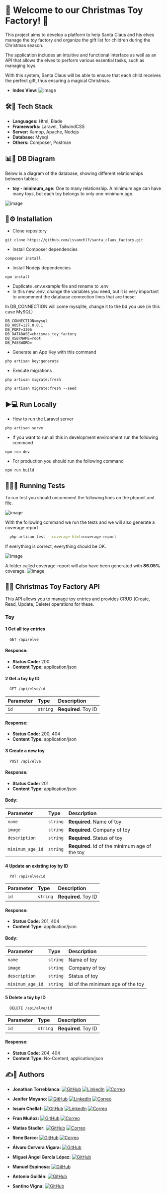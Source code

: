 # 🎅 Welcome to our Christmas Toy Factory! 🎄

This project aims to develop a platform to help Santa Claus and his elves manage the toy factory and organize the gift list for children during the Christmas season.

The application includes an intuitive and functional interface as well as an API that allows the elves to perform various essential tasks, such as managing toys.

With this system, Santa Claus will be able to ensure that each child receives the perfect gift, thus ensuring a magical Christmas.
- **Index View**:
![image](https://github.com/user-attachments/assets/452a0d8f-9418-49a8-9c72-1269b1f80a59)



## 🛠️🚀 Tech Stack
- **Languages:** Html, Blade
- **Frameworks:** Laravel, TailwindCSS
- **Server:** Xampp, Apache, Nodejs
- **Database:** Mysql
- **Others:** Composer, Postman

## 📊📁 DB Diagram
Below is a diagram of the database, showing different relationships between tables:

- **toy - minimum_age:** One to many relationship. A minimum age can have many toys, but each toy belongs to only one minimum age.

![image](https://res.cloudinary.com/dierpqujk/image/upload/v1734101541/imagen_2024-12-13_155219091_p0kr3s.png)


## 🔧⚙️ Installation
- Clone repository
```
git clone https://github.com/issamchlf/santa_claus_factory.git
```

- Install Composer dependencies

```
composer install
```
- Install Nodejs dependencies

```
npm install
```
- Duplicate .env.example file and rename to .env
- In this new .env, change the variables you need, but it is very important to uncomment the database connection lines that are these:
 
In DB_CONNECTION will come mysqlite, change it to the bd you use (in this case MySQL)

```
DB_CONNECTION=mysql
DB_HOST=127.0.0.1
DB_PORT=3306
DB_DATABASE=chrismas_toy_factory
DB_USERNAME=root
DB_PASSWORD=
```
 - Generate an App Key with this command
```
php artisan key:generate
```

- Execute migrations
```
php artisan migrate:fresh
```
```
php artisan migrate:fresh --seed
```

## ▶️💻 Run Locally
- How to run the Laravel server
```
php artisan serve
```

- If you want to run all this in development environment run the following command
```
npm run dev
```

- For production you should run the following command
```
npm run build
```

## 🏃‍♂️🧪 Running Tests

To run test you should uncomment the following lines on the phpunit.xml file.

![image](https://res.cloudinary.com/dierpqujk/image/upload/v1733829455/imagen_2024-12-10_121742908_b3mfqm.png)


With the following command we run the tests and we will also generate a coverage report

```bash
  php artisan test --coverage-html=coverage-report
```

If everything is correct, everything should be OK.

![image](https://github.com/user-attachments/assets/11cf1200-71ff-4dab-a449-fbdc15188eb2)


A folder called coverage-report will also have been generated with **86.05%** coverage.
![image](https://github.com/user-attachments/assets/7d066461-0c33-4e5d-bbc1-1c26a120de2e)

## 📡🌐 Christmas Toy Factory API

This API allows you to manage toy entries and provides CRUD (Create, Read, Update, Delete) operations for these.

### Toy

#### 1 Get all toy entries

```http
  GET /api/elve
```

#### Response:
- **Status Code:** 200
- **Content Type:** application/json

#### 2 Get a toy by ID

```http
  GET /api/elve/id
```

| Parameter | Type     | Description                |
| :-------- | :------- | :------------------------- |
| `id`      | `string` | **Required**. Toy ID     |

#### Response:
- **Status Code:** 200, 404
- **Content Type:** application/json

#### 3 Create a new toy

```http
  POST /api/elve
```

#### Response:
- **Status Code:** 201
- **Content Type:** application/json

#### Body:

| Parameter | Type     | Description                    |
| :-------- | :------- | :-------------------------     |
| `name`    | `string` | **Required**. Name of toy    |
| `image` | `string` | **Required**. Company of toy |
| `description` | `string` | **Required**. Status of toy  |
| `minimum_age_id` | `string` | **Required**. Id of the minimum age of the toy  |

#### 4 Update an existing toy by ID

```http
  PUT /api/elve/id
```

| Parameter | Type     | Description                |
| :-------- | :------- | :------------------------- |
| `id`      | `string` | **Required**. Toy ID     |

#### Response:
- **Status Code:** 201, 404
- **Content Type:** application/json

#### Body:

| Parameter | Type     | Description                |
| :-------- | :------- | :------------------------- |
| `name`    | `string` | Name of toy    |
| `image` | `string` | Company of toy |
| `description` | `string` | Status of toy  |
| `minimum_age_id` | `string` | Id of the minimum age of the toy  |

#### 5 Delete a toy by ID

```http
  DELETE /api/elve/id
```

| Parameter | Type     | Description                |
| :-------- | :------- | :------------------------- |
| `id`      | `string` | **Required**. Toy ID     |

#### Response:
- **Status Code:** 204, 404
- **Content Type:** No-Content, application/json


## ✍️🙍 Authors

- **Jonathan Torreblanca:** [![GitHub](https://img.shields.io/badge/GitHub-Perfil-black?style=flat-square&logo=github)](https://github.com/Leonkeneddy86)
[![LinkedIn](https://img.shields.io/badge/LinkedIn-Perfil-blue?style=flat-square&logo=linkedin)](https://www.linkedin.com/in/jonathantorreblanca)
[![Correo](https://img.shields.io/badge/Email-Contacto-red?style=flat-square&logo=gmail)](mailto:jonathan19.jtv@gmail.com)

- **Jenifer Moyano:** [![GitHub](https://img.shields.io/badge/GitHub-Perfil-black?style=flat-square&logo=github)](https://github.com/soyJenifer)
[![LinkedIn](https://img.shields.io/badge/LinkedIn-Perfil-blue?style=flat-square&logo=linkedin)](https://www.linkedin.com/in/jenifer-moyano-sanrom%C3%A1-143788333)
[![Correo](https://img.shields.io/badge/Email-Contacto-red?style=flat-square&logo=gmail)](mailto:jenifermoyanosanroma@gmail.com)

- **Issam Chellaf:** [![GitHub](https://img.shields.io/badge/GitHub-Perfil-black?style=flat-square&logo=github)](https://github.com/issamchlf)
[![LinkedIn](https://img.shields.io/badge/LinkedIn-Perfil-blue?style=flat-square&logo=linkedin)](https://www.linkedin.com/in/issam-chellaf-1099352bb)
[![Correo](https://img.shields.io/badge/Email-Contacto-red?style=flat-square&logo=gmail)](mailto:issamchellaf734@gmail.com)

- **Fran Muñoz:** [![GitHub](https://img.shields.io/badge/GitHub-Perfil-black?style=flat-square&logo=github)](https://github.com/Crudo7)
[![Correo](https://img.shields.io/badge/Email-Contacto-red?style=flat-square&logo=gmail)](mailto:franciscomgz11@gmail.com)

- **Matias Stadler:** [![GitHub](https://img.shields.io/badge/GitHub-Perfil-black?style=flat-square&logo=github)](https://github.com/Matias-Stadler)
[![Correo](https://img.shields.io/badge/Email-Contacto-red?style=flat-square&logo=gmail)](mailto:koutarcj@gmail.com)

- **Rene Barco:** [![GitHub](https://img.shields.io/badge/GitHub-Perfil-black?style=flat-square&logo=github)](https://github.com/mrene42)
[![Correo](https://img.shields.io/badge/Email-Contacto-red?style=flat-square&logo=gmail)](mailto:mariarenebarco.969@gmail.com)

- **Álvaro Cervera Vigara:** [![GitHub](https://img.shields.io/badge/GitHub-Perfil-black?style=flat-square&logo=github)](https://github.com/Kalixto73a)


- **Miguel Ángel García López:** [![GitHub](https://img.shields.io/badge/GitHub-Perfil-black?style=flat-square&logo=github)](https://github.com/Mangel111111111)


- **Manuel Espinosa:** [![GitHub](https://img.shields.io/badge/GitHub-Perfil-black?style=flat-square&logo=github)](https://github.com/Manusitox360)


- **Antonio Guillén:** [![GitHub](https://img.shields.io/badge/GitHub-Perfil-black?style=flat-square&logo=github)](https://github.com/AntonioGuillen123)


- **Santino Vigna:** [![GitHub](https://img.shields.io/badge/GitHub-Perfil-black?style=flat-square&logo=github)](https://github.com/SantiVigna)


